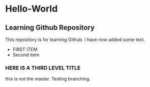 # Hello-World
## Learning Github Repository

This repository is for learning Github. I have now added some text.

* FIRST ITEM
* Second item

### HERE IS A THIRD LEVEL TITLE

this is not the master. Testing branching.
